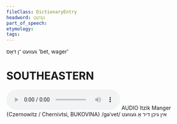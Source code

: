 ```yaml
---
fileClass: DictionaryEntry
headword: געוועט
part_of_speech: 
etymology: 
tags: 
---
```

געוועט
־ן
דאָס
'bet, wager'

SOUTHEASTERN
==============

<audio controls src="https://ia902905.us.archive.org/25/items/MangerLexicon/Manger%20-%20Der%20Shnayder-gezeln%20Note%20Manger%20-%20in%20gikhn%20dir%20a%20gevet.mp3"></audio>
AUDIO Itzik Manger {Czernowitz / Chernivtsi, BUKOVINA}
/gəˈvet/
אין גיכן דיר אַ געוועט